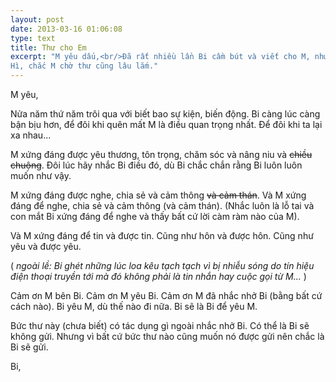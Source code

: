```yaml
---
layout: post
date: 2013-03-16 01:06:08
type: text
title: Thư cho Em
excerpt: "M yêu dấu,<br/>Đã rất nhiều lần Bi cầm bút và viết cho M, nhưng lại dừng vì không biết viết gì.
Hì, chắc M chờ thư cũng lâu lắm."
---
```


M yêu,

Nửa năm thứ năm trôi qua với biết bao sự kiện, biến động. Bi càng lúc càng bận bịu hơn, để đôi khi quên mất M là điều
quan trọng nhất. Để đôi khi ta lại xa nhau...

M xứng đáng được yêu thương, tôn trọng, chăm sóc và nâng niu và ~~chiều chuộng~~. Đôi lúc hãy nhắc Bi điều đó, dù Bi
chắc chắn rằng Bi luôn luôn muốn như vậy.

M xứng đáng được nghe, chia sẻ và cảm thông ~~và cảm thán~~. Và M xứng đáng để nghe,
chia sẻ và cảm thông (và cảm thán). (Nhắc luôn là lỗ tai và con mắt Bi xứng đáng để nghe và thấy bất cứ lời càm ràm nào
của M).

Và M xứng đáng để tin và được tin. Cũng như hôn và được hôn. Cũng như yêu và được yêu.

(
  _ngoài lề: Bi ghét những lúc loa kêu tạch tạch vì bị nhiễu sóng do tín hiệu điện thoại truyền tới mà đó không phải là
tin nhắn hay cuộc gọi từ M..._
)

Cảm ơn M bên Bi. Cảm ơn M yêu Bi. Cảm ơn M đã nhắc nhở Bi (bằng bất cứ cách nào). Bi yêu M, dù thế nào đi nữa. Bi sẽ là
Bi để yêu M.

Bức thư này (chưa biết) có tác dụng gì ngoài nhắc nhở Bi. Có thể là Bi sẽ không gửi. Nhưng vì bất cứ bức thư nào cũng
muốn nó được gửi nên chắc là Bi sẽ gửi.

Bi,
